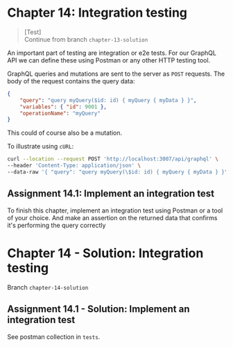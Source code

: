 # Chapter 14: Integration testing

> [Test]  
> Continue from branch `chapter-13-solution`

An important part of testing are integration or e2e tests. For our GraphQL API we can define these using Postman or any other HTTP testing tool.

GraphQL queries and mutations are sent to the server as `POST` requests. The body of the request contains the query data:

```json
{
    "query": "query myQuery($id: id) { myQuery { myData } }",
    "variables": { "id": 9001 },
    "operationName": "myQuery"
}
```

This could of course also be a mutation.

To illustrate using `cURL`:

```sh
curl --location --request POST 'http://localhost:3007/api/graphql' \
--header 'Content-Type: application/json' \
--data-raw '{ "query": "query myQuery(\$id: id) { myQuery { myData } }" }'
```

## Assignment 14.1: Implement an integration test

To finish this chapter, implement an integration test using Postman or a tool of your choice. And make an assertion on the returned data that confirms it's performing the query correctly

# Chapter 14 - Solution: Integration testing

Branch `chapter-14-solution`

## Assignment 14.1 - Solution: Implement an integration test

See postman collection in `tests`.
